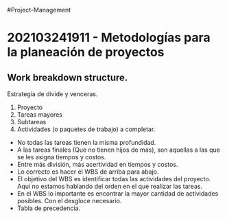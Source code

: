 #Project-Management
# 202103241911 - Metodologías para la planeación de proyectos


## Work breakdown structure.
Estrategia de divide y venceras.
1. Proyecto
2. Tareas mayores
3. Subtareas
4. Actividades (o paquetes de trabajo) a completar.


- No todas las tareas tienen la misma profundidad.
-  A las tareas finales (Que no tienen hijos de más), son aquellas a las que se les asigna tiempos y costos.
- Entre más división, más acertividad en tiempos y costos.
- Lo correcto es hacer el WBS de arriba para abajo.
- El objetivo del WBS es identificar todas las actividades del proyecto. Aqui no estamos hablando del orden en el que realizar las tareas.
- En el WBS lo importante es encontrar la mayor cantidad de actividades posibles. Con el desgloce necesario.
- Tabla de precedencia.
